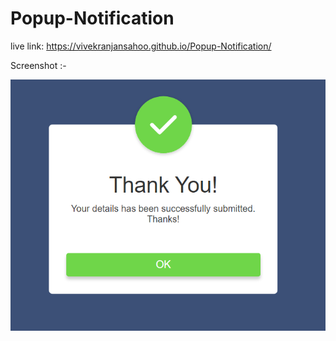 # Popup-Notification

live link: https://vivekranjansahoo.github.io/Popup-Notification/

Screenshot :-

![vivek](Images/1.PNG)


